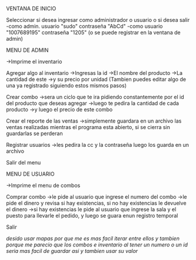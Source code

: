 VENTANA DE INICIO	

Seleccionar si desea ingresar como administrador o usuario o si desea salir
				-como admin. usuario "sudo" contraseña "AbCd"
				-como usuario "1007689195" contraseña "1205" (o se puede registrar en la ventana de admin)

MENU DE ADMIN

->Imprime el inventario

Agregar algo al inventario ->Ingresas la id
			   ->El nombre del producto
			   ->La cantidad de este
			   ->y su precio por unidad
			   (Tambien puedes editar algo de una ya registrado siguiendo estos mismos pasos)

Crear combo	->sera un ciclo que te ira pidiendo constantemente por el id del producto que deseas agregar
		->luego te pedira la cantidad de cada producto
		->y luego el precio de este combo

Crear el reporte de las ventas	->simplemente guardara en un archivo las ventas realizadas mientras el programa esta abierto, si se cierra sin guardarlas se perderan

Registrar usuarios	->les pedira la cc y la contraseña luego los guarda en un archivo

Salir del menu

MENU DE USUARIO

->Imprime el menu de combos

Comprar combo	->le pide al usuario que ingrese el numero del combo
		->le pide el dinero y revisa si hay existencias, si no hay existencias le devuelve el dinero
		->si hay existencias le pide al usuario que ingrese la sala y el puesto para llevarle el pedido, y luego se guara enun registro temporal

Salir

*desido usar mapas por que me es mas facil iterar entre ellos y tambien porque me parecio que los combos e inventario al tener un numero o un id seria mas facil de guardar asi y tambien usar su valor*